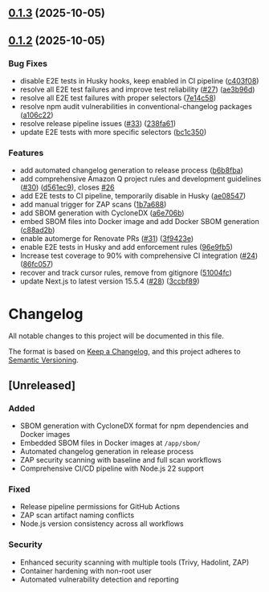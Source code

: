 ## [0.1.3](https://github.com/FaulerInformatiker/harz-storage/compare/v0.1.2...v0.1.3) (2025-10-05)



## [0.1.2](https://github.com/FaulerInformatiker/harz-storage/compare/v0.1.1...v0.1.2) (2025-10-05)


### Bug Fixes

* disable E2E tests in Husky hooks, keep enabled in CI pipeline ([c403f08](https://github.com/FaulerInformatiker/harz-storage/commit/c403f0892cc33c19ad5bb151184f84f08033c666))
* resolve all E2E test failures and improve test reliability ([#27](https://github.com/FaulerInformatiker/harz-storage/issues/27)) ([ae3b96d](https://github.com/FaulerInformatiker/harz-storage/commit/ae3b96d58ca11ff700c1df7439e7265056b665ca))
* resolve all E2E test failures with proper selectors ([7e14c58](https://github.com/FaulerInformatiker/harz-storage/commit/7e14c5868d4c2130af3e0a80fc016e38fd8f62cc))
* resolve npm audit vulnerabilities in conventional-changelog packages ([a106c22](https://github.com/FaulerInformatiker/harz-storage/commit/a106c22d5fbd6235ff9c6f1ac5878d7ebcc987e0))
* resolve release pipeline issues ([#33](https://github.com/FaulerInformatiker/harz-storage/issues/33)) ([238fa61](https://github.com/FaulerInformatiker/harz-storage/commit/238fa613cf9e5377de06337ba4f20f5da88d9754))
* update E2E tests with more specific selectors ([bc1c350](https://github.com/FaulerInformatiker/harz-storage/commit/bc1c350d2501c74175f69375cf86045d9014689f))


### Features

* add automated changelog generation to release process ([b6b8fba](https://github.com/FaulerInformatiker/harz-storage/commit/b6b8fbac1fc161dd2a50403e0715785b45f1a287))
* add comprehensive Amazon Q project rules and development guidelines ([#30](https://github.com/FaulerInformatiker/harz-storage/issues/30)) ([d561ec9](https://github.com/FaulerInformatiker/harz-storage/commit/d561ec9115034a6f2e3c8683a983d81dc1ff1194)), closes [#26](https://github.com/FaulerInformatiker/harz-storage/issues/26)
* add E2E tests to CI pipeline, temporarily disable in Husky ([ae08547](https://github.com/FaulerInformatiker/harz-storage/commit/ae085474cfc8a4aac92b530be55cdc95cf7c90a6))
* add manual trigger for ZAP scans ([1b7a688](https://github.com/FaulerInformatiker/harz-storage/commit/1b7a68853b60b720e62cada972820a84cbde132c))
* add SBOM generation with CycloneDX ([a6e706b](https://github.com/FaulerInformatiker/harz-storage/commit/a6e706b27462df5fc5b474f7c5f819229610bdb3))
* embed SBOM files into Docker image and add Docker SBOM generation ([c88ad2b](https://github.com/FaulerInformatiker/harz-storage/commit/c88ad2b4c255bb8e094de80b4584645f37a57fc2))
* enable automerge for Renovate PRs ([#31](https://github.com/FaulerInformatiker/harz-storage/issues/31)) ([3f9423e](https://github.com/FaulerInformatiker/harz-storage/commit/3f9423e6d7f29086b7e4f26d22d43bb3522b6565))
* enable E2E tests in Husky and add enforcement rules ([96e9fb5](https://github.com/FaulerInformatiker/harz-storage/commit/96e9fb5cb748817b0824cd8459e5803c8e4d488b))
* Increase test coverage to 90% with comprehensive CI integration ([#24](https://github.com/FaulerInformatiker/harz-storage/issues/24)) ([86fc057](https://github.com/FaulerInformatiker/harz-storage/commit/86fc05743811857e20c4543a9d74e464f5313ad7))
* recover and track cursor rules, remove from gitignore ([51004fc](https://github.com/FaulerInformatiker/harz-storage/commit/51004fc741d0582d4d90f921cf1ee073e90115af))
* update Next.js to latest version 15.5.4 ([#28](https://github.com/FaulerInformatiker/harz-storage/issues/28)) ([3ccbf89](https://github.com/FaulerInformatiker/harz-storage/commit/3ccbf89dddfc93a2ce2a59b5e8603274a8a993f8))



# Changelog

All notable changes to this project will be documented in this file.

The format is based on [Keep a Changelog](https://keepachangelog.com/en/1.0.0/),
and this project adheres to [Semantic Versioning](https://semver.org/spec/v2.0.0.html).

## [Unreleased]

### Added
- SBOM generation with CycloneDX format for npm dependencies and Docker images
- Embedded SBOM files in Docker images at `/app/sbom/`
- Automated changelog generation in release process
- ZAP security scanning with baseline and full scan workflows
- Comprehensive CI/CD pipeline with Node.js 22 support

### Fixed
- Release pipeline permissions for GitHub Actions
- ZAP scan artifact naming conflicts
- Node.js version consistency across all workflows

### Security
- Enhanced security scanning with multiple tools (Trivy, Hadolint, ZAP)
- Container hardening with non-root user
- Automated vulnerability detection and reporting
